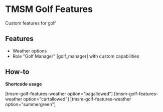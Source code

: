 TMSM Golf Features
=================

Custom features for golf

Features
-----------

* Weather options
* Role "Golf Manager" [golf_manager] with custom capabilities


How-to
-----------

**Shortcode usage**

[tmsm-golf-features-weather option="bagallowed"]
[tmsm-golf-features-weather option="cartallowed"]
[tmsm-golf-features-weather option="summergreen"]